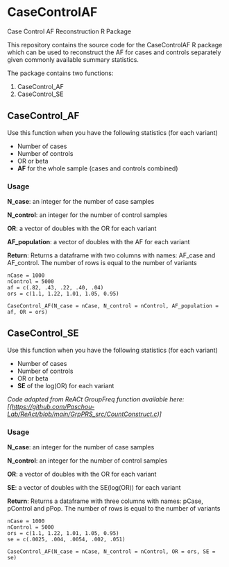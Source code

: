 # CaseControlAF
Case Control AF Reconstruction R Package

This repository contains the source code for the CaseControlAF R package which can be used to reconstruct the AF for cases and controls separately given commonly available summary statistics. 

The package contains two functions:

1) CaseControl_AF
2) CaseControl_SE

## CaseControl_AF
Use this function when you have the following statistics (for each variant)
* Number of cases
* Number of controls
* OR or beta
* **AF** for the whole sample (cases and controls combined)

### Usage
**N_case**: an integer for the number of case samples

**N_control**: an integer for the number of control samples

**OR**: a vector of doubles with the OR for each variant

**AF_population**: a vector of doubles with the AF for each variant

**Return**: Returns a dataframe with two columns with names: AF_case and AF_control. The number of rows is equal to the number of variants

```
nCase = 1000
nControl = 5000
af = c(.82, .43, .22, .40, .04)
ors = c(1.1, 1.22, 1.01, 1.05, 0.95)

CaseControl_AF(N_case = nCase, N_control = nControl, AF_population = af, OR = ors)
```

## CaseControl_SE
Use this function when you have the following statistics (for each variant)
* Number of cases
* Number of controls
* OR or beta
* **SE** of the log(OR) for each variant

*Code adapted from ReACt GroupFreq function available here: [(https://github.com/Paschou-Lab/ReAct/blob/main/GrpPRS_src/CountConstruct.c)]*

### Usage
**N_case**: an integer for the number of case samples

**N_control**: an integer for the number of control samples

**OR**: a vector of doubles with the OR for each variant

**SE**: a vector of doubles with the SE(log(OR)) for each variant

**Return**: Returns a dataframe with three columns with names: pCase, pControl and pPop. The number of rows is equal to the number of variants

```
nCase = 1000
nControl = 5000
ors = c(1.1, 1.22, 1.01, 1.05, 0.95)
se = c(.0025, .004, .0054, .002, .051)

CaseControl_AF(N_case = nCase, N_control = nControl, OR = ors, SE = se)
```
